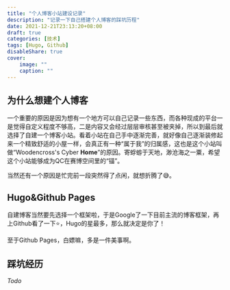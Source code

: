 ```yaml
---
title: "个人博客小站建设记录"
description: "记录一下自己搭建个人博客的踩坑历程"
date: 2021-12-21T23:13:20+08:00
draft: true
categories: [技术]
tags: [Hugo, Github]
disableShare: true
cover:
    image: ""
    caption: ""
---
```


## 为什么想建个人博客

一个重要的原因是因为想有一个地方可以自己记录一些东西，而各种现成的平台一是觉得自定义程度不够高，二是内容又会经过层层审核甚至被夹掉，所以到最后就选择了自建一个博客小站。看着小站在自己手中逐渐完善，就好像自己逐渐装修起来一个精致舒适的小屋一样，会真正有一种“属于我”的归属感，这也是这个小站叫做“Woodencross's Cyber **Home**”的原因。寄蜉蝣于天地，渺沧海之一粟，希望这个小站能够成为QC在赛博空间里的“锚”。

当然还有一个原因是忙完前一段突然得了点闲，就想折腾了:sweat_smile:。

## Hugo&Github Pages

自建博客当然要先选择一个框架啦，于是Google了一下目前主流的博客框架，再上Github看了一下:star:，Hugo的星最多，那么就决定是你了！

至于Github Pages，白嫖嘛，多是一件美事啊。

## 踩坑经历

*Todo*